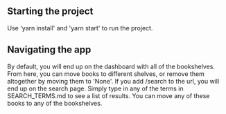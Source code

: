 ## Starting the project
Use 'yarn install' and 'yarn start' to run the project.

## Navigating the app
By default, you will end up on the dashboard with all of the bookshelves. From here, you can move books to different shelves,
or remove them altogether by moving them to 'None'.
If you add /search to the url, you will end up on the search page. Simply type in any of the terms in SEARCH_TERMS.md to
see a list of results. You can move any of these books to any of the bookshelves.